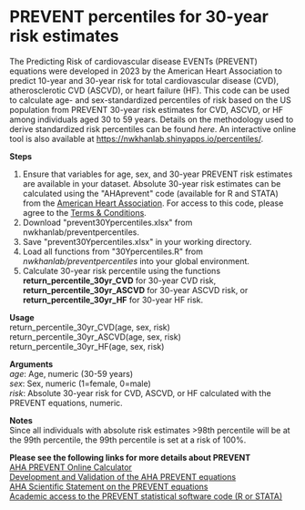 # PREVENT percentiles for 30-year risk estimates

The Predicting Risk of cardiovascular disease EVENTs (PREVENT) equations were developed in 2023 by the American Heart Association to predict 10-year and 30-year risk for total cardiovascular disease (CVD), atherosclerotic CVD (ASCVD), or heart failure (HF). This code can be used to calculate age- and sex-standardized percentiles of risk based on the US population from PREVENT 30-year risk estimates for CVD, ASCVD, or HF among individuals aged 30 to 59 years. Details on the methodology used to derive standardized risk percentiles can be found *here*. An interactive online tool is also available at https://nwkhanlab.shinyapps.io/percentiles/.  

**Steps**
1. Ensure that variables for age, sex, and 30-year PREVENT risk estimates are available in your dataset. Absolute 30-year risk estimates can be calculated using the "AHAprevent" code (available for R and STATA) from the [American Heart Association](https://professional.heart.org/en/guidelines-and-statements/prevent-calculator). For access to this code, please agree to the [Terms & Conditions](https://www.jotform.com/240774577352161). 
2. Download "prevent30Ypercentiles.xlsx" from nwkhanlab/preventpercentiles.
3. Save "prevent30Ypercentiles.xlsx" in your working directory.
4. Load all functions from "30Ypercentiles.R" from *nwkhanlab/preventpercentiles* into your global environment.
5. Calculate 30-year risk percentile using the functions **return_percentile_30yr_CVD** for 30-year CVD risk, **return_percentile_30yr_ASCVD** for 30-year ASCVD risk, or **return_percentile_30yr_HF** for 30-year HF risk.

**Usage**  
return_percentile_30yr_CVD(age, sex, risk)  
return_percentile_30yr_ASCVD(age, sex, risk)  
return_percentile_30yr_HF(age, sex, risk)  

**Arguments**  
*age*: Age, numeric (30-59 years)  
*sex*: Sex, numeric (1=female, 0=male)  
*risk*: Absolute 30-year risk for CVD, ASCVD, or HF calculated with the PREVENT equations, numeric. 

**Notes**  
Since all individuals with absolute risk estimates >98th percentile will be at the 99th percentile, the 99th percentile is set at a risk of 100%.   

**Please see the following links for more details about PREVENT**  
[AHA PREVENT Online Calculator](https://professional.heart.org/en/guidelines-and-statements/prevent-calculator)  
[Development and Validation of the AHA PREVENT equations](https://doi.org/10.1161/circulationaha.123.067626)  
[AHA Scientific Statement on the PREVENT equations](https://doi.org/10.1161/CIR.0000000000001191)  
[Academic access to the PREVENT statistical software code (R or STATA)](https://www.jotform.com/240774577352161)  


